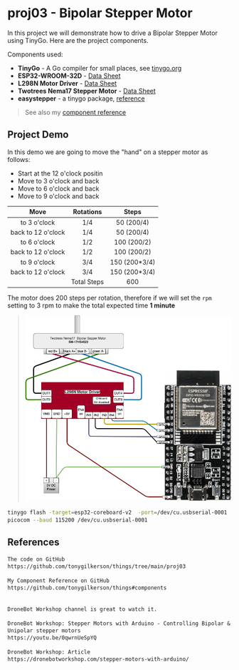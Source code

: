 # proj03 - Bipolar Stepper Motor

In this project we will demonstrate how to drive a Bipolar Stepper Motor using TinyGo. Here are the project components.

Components used:

* **TinyGo** - A Go compiler for small places, see [tinygo.org](https://tinygo.org/)
* **ESP32-WROOM-32D** - [Data Sheet](https://www.espressif.com/sites/default/files/documentation/esp32-wroom-32d_esp32-wroom-32u_datasheet_en.pdf)
* **L298N Motor Driver** - [Data Sheet](http%3A%2F%2Fwww.handsontec.com%2Fdataspecs%2FL298N%20Motor%20Driver.pdf)
* **Twotrees Nema17 Stepper Motor** - [Data Sheet](https://datasheetspdf.com/pdf/1328258/ETC/SM-17HS4023/1)
* **easystepper** - a tinygo package, [reference](https://pkg.go.dev/tinygo.org/x/drivers/easystepper)

> See also my [component reference](https://github.com/tonygilkerson/things#components)

## Project Demo

In this demo we are going to move the "hand" on a stepper motor as follows:

* Start at the 12 o'clock positin
* Move to 3 o'clock and back
* Move to 6 o'clock and back
* Move to 9 o'clock and back

Move               | Rotations  | Steps      |
:-----------------:|:----------:|:----------:|
to 3 o'clock       | 1/4        |  50 (200/4)
back to 12 o'clock | 1/4        |  50 (200/4)
to 6 o'clock       | 1/2        | 100 (200/2)
back to 12 o'clock | 1/2        | 100 (200/2)
to 9 o'clock       | 3/4        | 150 (200*3/4)
back to 12 o'clock | 3/4        | 150 (200*3/4)
|| Total Steps | 600

The motor does 200 steps per rotation, therefore if we will set the `rpm` setting to 3 rpm to make the total expected time **1 minute**

>![setup.drawio.png](setup.drawio.png)

```bash
tinygo flash -target=esp32-coreboard-v2  -port=/dev/cu.usbserial-0001
picocom --baud 115200 /dev/cu.usbserial-0001
```

## References

```text
The code on GitHub
https://github.com/tonygilkerson/things/tree/main/proj03

My Component Reference on GitHub
https://github.com/tonygilkerson/things#components


DroneBot Workshop channel is great to watch it. 

DroneBot Workshop: Stepper Motors with Arduino - Controlling Bipolar & Unipolar stepper motors 
https://youtu.be/0qwrnUeSpYQ

DroneBot Workshop: Article 
https://dronebotworkshop.com/stepper-motors-with-arduino/
```
